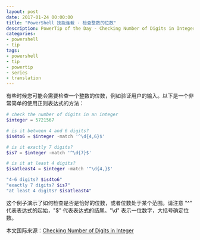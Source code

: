 ```yaml
---
layout: post
date: 2017-01-24 00:00:00
title: "PowerShell 技能连载 - 检查整数的位数"
description: PowerTip of the Day - Checking Number of Digits in Integer
categories:
- powershell
- tip
tags:
- powershell
- tip
- powertip
- series
- translation
---
```

有些时候您可能会需要检查一个整数的位数，例如验证用户的输入。以下是一个非常简单的使用正则表达式的方法：

```powershell
# check the number of digits in an integer
$integer = 5721567

# is it between 4 and 6 digits?
$is4to6 = $integer -match '^\d{4,6}$'

# is it exactly 7 digits?
$is7 = $integer -match '^\d{7}$'

# is it at least 4 digits?
$isatleast4 = $integer -match '^\d{4,}$'

"4-6 digits? $is4to6"
"exactly 7 digits? $is7"
"at least 4 digits? $isatleast4"
```

这个例子演示了如何检查是否是恰好的位数，或者位数处于某个范围。请注意 "^" 代表表达式的起始，"$" 代表表达式的结尾。"\d" 表示一位数字，大括号确定位数。

<!--more-->
本文国际来源：[Checking Number of Digits in Integer](http://community.idera.com/powershell/powertips/b/tips/posts/checking-number-of-digits-in-integer)
